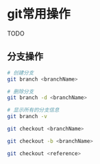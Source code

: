 # git常用操作

TODO
## 分支操作

```sh
# 创建分支
git branch <branchName>

# 删除分支
git branch -d <branchName>

# 显示所有的分支信息
git branch -v
```

```sh
git checkout <branchName>

git checkout -b <branchName>

git checkout <reference>
```